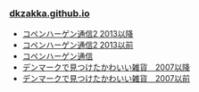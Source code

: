 ### [dkzakka.github.io](https://dkzakka.github.io/)

* [コペンハーゲン通信2 2013以降](https://dkcph.blogspot.com/)
* [コペンハーゲン通信2 2013以前](http://lentelente.blog.shinobi.jp/)
* [コペンハーゲン通信](https://blog.goo.ne.jp/lentelentechunkokko)
* [デンマークで見つけたかわいい雑貨　2007以降](http://dkzakka.blog.shinobi.jp/)
* [デンマークで見つけたかわいい雑貨　2007以前](https://dkzakka.exblog.jp/)
<!--
**dkzakka/dkzakka** is a ✨ _special_ ✨ repository because its `README.md` (this file) appears on your GitHub profile.

Here are some ideas to get you started:

- 🔭 I’m currently working on ...
- 🌱 I’m currently learning ...
- 👯 I’m looking to collaborate on ...
- 🤔 I’m looking for help with ...
- 💬 Ask me about ...
- 📫 How to reach me: ...
- 😄 Pronouns: ...
- ⚡ Fun fact: ...
-->
